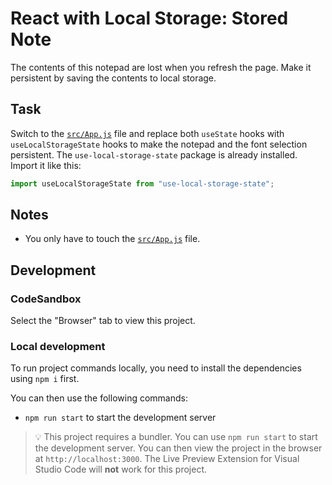 # React with Local Storage: Stored Note

The contents of this notepad are lost when you refresh the page. Make it persistent by saving the contents to local storage.

## Task

Switch to the [`src/App.js`](./src/App.js) file and replace both `useState` hooks with `useLocalStorageState` hooks to make the notepad and the font selection persistent. The `use-local-storage-state` package is already installed. Import it like this:

```js
import useLocalStorageState from "use-local-storage-state";
```

## Notes

- You only have to touch the [`src/App.js`](./src/App.js) file.

## Development

### CodeSandbox

Select the "Browser" tab to view this project.

### Local development

To run project commands locally, you need to install the dependencies using `npm i` first.

You can then use the following commands:

- `npm run start` to start the development server

> 💡 This project requires a bundler. You can use `npm run start` to start the development server. You can then view the project in the browser at `http://localhost:3000`. The Live Preview Extension for Visual Studio Code will **not** work for this project.

